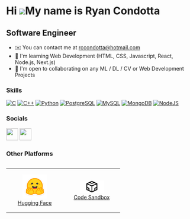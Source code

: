 Hi ![](https://user-images.githubusercontent.com/18350557/176309783-0785949b-9127-417c-8b55-ab5a4333674e.gif)My name is Ryan Condotta
=====================================================================================================================================

Software Engineer
-----------------

* ✉️  You can contact me at [rccondotta@hotmail.com](mailto:rccondotta@hotmail.com)
* 🧠  I'm learning Web Development (HTML, CSS, Javascript, React, Node.js, Next.js)
* 🤝  I'm open to collaborating on any ML / DL / CV or Web Development Projects

### Skills

<p align="left">
<a href="https://docs.microsoft.com/en-us/cpp/?view=msvc-170" target="_blank" rel="noreferrer"><img src="https://raw.githubusercontent.com/danielcranney/readme-generator/main/public/icons/skills/c-colored.svg" width="36" height="36" alt="C" /></a>
<a href="https://docs.microsoft.com/en-us/cpp/?view=msvc-170" target="_blank" rel="noreferrer"><img src="https://raw.githubusercontent.com/danielcranney/readme-generator/main/public/icons/skills/cplusplus-colored.svg" width="36" height="36" alt="C++" /></a>
<a href="https://www.python.org/" target="_blank" rel="noreferrer"><img src="https://raw.githubusercontent.com/danielcranney/readme-generator/main/public/icons/skills/python-colored.svg" width="36" height="36" alt="Python" /></a>
<a href="https://www.postgresql.org/" target="_blank" rel="noreferrer"><img src="https://raw.githubusercontent.com/danielcranney/readme-generator/main/public/icons/skills/postgresql-colored.svg" width="36" height="36" alt="PostgreSQL" /></a>
<a href="https://www.mysql.com/" target="_blank" rel="noreferrer"><img src="https://raw.githubusercontent.com/danielcranney/readme-generator/main/public/icons/skills/mysql-colored.svg" width="36" height="36" alt="MySQL" /></a>
<a href="https://www.mongodb.com/" target="_blank" rel="noreferrer"><img src="https://raw.githubusercontent.com/danielcranney/readme-generator/main/public/icons/skills/mongodb-colored.svg" width="36" height="36" alt="MongoDB" /></a>
<a href="https://nodejs.org/en" target="_blank" rel="noreferrer"><img src="https://raw.githubusercontent.com/danielcranney/profileme-dev/main/public/icons/skills/nodejs-colored.svg" width="36" height="36" alt="NodeJS" /></a>
 
</p>

### Socials

<p align="left"> <a href="https://www.github.com/rccondotta" target="_blank" rel="noreferrer"><img src="https://raw.githubusercontent.com/danielcranney/readme-generator/main/public/icons/socials/github.svg" width="32" height="32" /></a> <a href="https://www.linkedin.com/in/ryan-condotta" target="_blank" rel="noreferrer"><img src="https://raw.githubusercontent.com/danielcranney/readme-generator/main/public/icons/socials/linkedin.svg" width="32" height="32" /></a></p>

</p>

### Other Platforms
<div align="center">
    <table align="left">
        <tr>
            <td align="center" width="140" height="112.43">
                <!-- Replace '#' with the link to your Hugging Face profile -->
                <a href="https://huggingface.co/rccondotta">
                    <img src="./assets/icons/huggingface.png" width="65px"/>
                    <br /> Hugging Face
                </a>
            </td>
            <td align="center" width="140" height="112.43">
                <!-- Replace '#' with the link to your Code Sandbox profile -->
                <a href="https://codesandbox.io/u/rccondotta">
                    <img src="./assets/icons/codesandbox.png" width="65px"/>
                    <br /> Code Sandbox
                </a>
            </td>
        </tr>
    </table>
</div>

